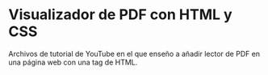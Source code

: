 # Visualizador de PDF con HTML y CSS

Archivos de tutorial de YouTube en el que enseño a añadir lector de PDF en una página web con una tag de HTML.